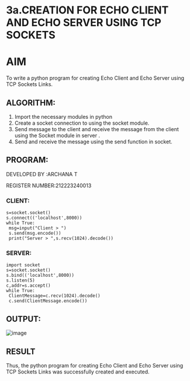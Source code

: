 # 3a.CREATION FOR ECHO CLIENT AND ECHO SERVER USING TCP SOCKETS
# AIM
To write a python program for creating Echo Client and Echo Server using TCP
Sockets Links.
## ALGORITHM:
1. Import the necessary modules in python
2. Create a socket connection to using the socket module.
3. Send message to the client and receive the message from the client using the Socket module in
 server .
4. Send and receive the message using the send function in socket.
## PROGRAM:
DEVELOPED BY :ARCHANA T

REGISTER NUMBER:212223240013
### CLIENT:
```import socket
s=socket.socket()
s.connect(('localhost',8000))
while True:
 msg=input("Client > ")
 s.send(msg.encode())
 print("Server > ",s.recv(1024).decode())
```
### SERVER:
```
import socket
s=socket.socket()
s.bind(('localhost',8000))
s.listen(5)
c,addr=s.accept()
while True:
 ClientMessage=c.recv(1024).decode()
 c.send(ClientMessage.encode())
```
## OUTPUT:
![image](https://github.com/ARCHANAT1305/3a.Sockets_Creation_for_Echo_Client_and_Echo_Server/assets/145975189/ab610852-499c-484a-80d5-fb772ff409f9)

## RESULT
Thus, the python program for creating Echo Client and Echo Server using TCP Sockets Links 
was successfully created and executed.

